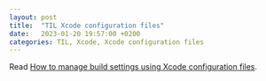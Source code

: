 ```yaml
---
layout: post
title:  "TIL Xcode configuration files"
date:   2023-01-20 19:57:00 +0200
categories: TIL, Xcode, Xcode configuration files
---
```

Read [How to manage build settings using Xcode configuration files](https://www.danijelavrzan.com/posts/2022/11/xcode-configuration/).
